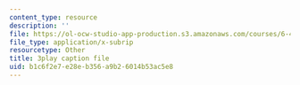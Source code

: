 ```yaml
---
content_type: resource
description: ''
file: https://ol-ocw-studio-app-production.s3.amazonaws.com/courses/6-450-principles-of-digital-communications-i-fall-2006/b1c6f2e7e28eb356a9b26014b53ac5e8_pQDVHvW19vI.srt
file_type: application/x-subrip
resourcetype: Other
title: 3play caption file
uid: b1c6f2e7-e28e-b356-a9b2-6014b53ac5e8
---
```

